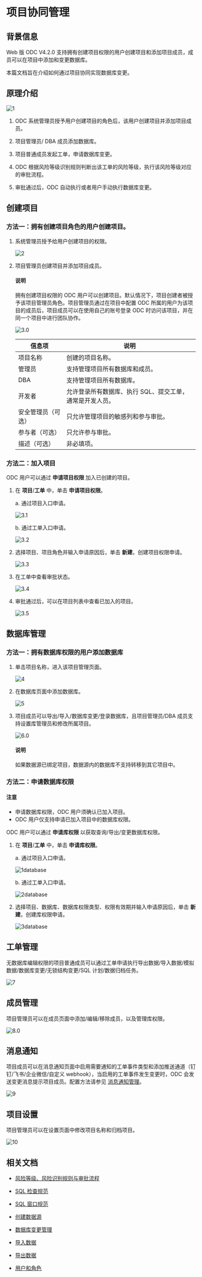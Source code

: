 # 项目协同管理

## 背景信息

Web 版 ODC V4.2.0 支持拥有创建项目权限的用户创建项目和添加项目成员，成员可以在项目中添加和变更数据库。

本篇文档旨在介绍如何通过项目协同实现数据库变更。

## 原理介绍

![1](https://obbusiness-private.oss-cn-shanghai.aliyuncs.com/doc/img/odc/420/1100.database-change-management/1.project-collaborative-management/1.png)

1. ODC 系统管理员授予用户创建项目的角色后，该用户创建项目并添加项目成员。

2. 项目管理员/ DBA 成员添加数据库。

3. 项目普通成员发起工单，申请数据库变更。

4. ODC 根据风险等级识别规则判断出该工单的风险等级，执行该风险等级对应的审批流程。

5. 审批通过后，ODC 自动执行或者用户手动执行数据库变更。

## 创建项目

### 方法一：拥有创建项目角色的用户创建项目。

1. 系统管理员授予给用户创建项目的权限。

   ![2](https://obbusiness-private.oss-cn-shanghai.aliyuncs.com/doc/img/odc/420/1100.database-change-management/1.project-collaborative-management/2.png)

2. 项目管理员创建项目并添加项目成员。

   <main id="notice" type='explain'>
      <h4>说明</h4>
      <p>拥有创建项目权限的 ODC 用户可以创建项目。默认情况下，项目创建者被授予该项目管理员角色。项目管理员通过在项目中配置 ODC 所属的用户为该项目的成员后，项目成员可以在使用自己的账号登录 ODC 时访问该项目，并在同一个项目中进行团队协作。</p>
   </main> 

   ![3.0](https://obbusiness-private.oss-cn-shanghai.aliyuncs.com/doc/img/odc/424/700.database-change-management/200.project-collaborative-management/3.0.png)

   |信息项|说明|
   |-------------|--------------|
   | 项目名称        | 创建的项目名称。 |
   | 管理员        | 支持管理项目所有数据库和成员。  |
   | DBA        | 支持管理项目所有数据库。|
   |  开发者       | 允许登录所有数据库、执行 SQL、提交工单，通常是开发人员。   |
   |安全管理员（可选）|只允许管理项目的敏感列和参与审批。|
   |参与者（可选）|只允许参与审批。|
   |描述（可选）|非必填项。|

### 方法二：加入项目

ODC 用户可以通过 **申请项目权限** 加入已创建的项目。

1. 在 **项目**/**工单** 中，单击 **申请项目权限**。

   a. 通过项目入口申请。

      ![3.1](https://obbusiness-private.oss-cn-shanghai.aliyuncs.com/doc/img/odc/423/700.database-change-management/200.project-collaborative-management/3.1.png)

   b. 通过工单入口申请。

      ![3.2](https://obbusiness-private.oss-cn-shanghai.aliyuncs.com/doc/img/odc/430/700.database-change-management/200.project-collaborative-management/3.2.png)

2. 选择项目、项目角色并输入申请原因后，单击 **新建**，创建项目权限申请。

   ![3.3](https://obbusiness-private.oss-cn-shanghai.aliyuncs.com/doc/img/odc/430/700.database-change-management/200.project-collaborative-management/3.3.png)

3. 在工单中查看审批状态。

   ![3.4](https://obbusiness-private.oss-cn-shanghai.aliyuncs.com/doc/img/odc/423/700.database-change-management/200.project-collaborative-management/3.4.png)

4. 审批通过后，可以在项目列表中查看已加入的项目。

   ![3.5](https://obbusiness-private.oss-cn-shanghai.aliyuncs.com/doc/img/odc/423/700.database-change-management/200.project-collaborative-management/3.5.png)

## 数据库管理

### 方法一：拥有数据库权限的用户添加数据库

1. 单击项目名称，进入该项目管理页面。

   ![4](https://obbusiness-private.oss-cn-shanghai.aliyuncs.com/doc/img/odc/430/700.database-change-management/200.project-collaborative-management/4.png)

2. 在数据库页面中添加数据库。

   ![5](https://obbusiness-private.oss-cn-shanghai.aliyuncs.com/doc/img/odc/430/700.database-change-management/200.project-collaborative-management/5.png)

3. 项目成员可以导出/导入/数据库变更/登录数据库，且项目管理员/DBA 成员支持设置库管理员和修改所属项目。

   ![6.0](https://obbusiness-private.oss-cn-shanghai.aliyuncs.com/doc/img/odc/430/700.database-change-management/200.project-collaborative-management/6.0.png)

   <main id="notice" type='explain'>
     <h4>说明</h4>
     <p>如果数据源已绑定项目，数据源内的数据库不支持转移到其它项目中。</p>
   </main>

### 方法二：申请数据库权限

<main id="notice" type='notice'>
  <h4>注意</h4>
  <ul>
  <li>申请数据库权限，ODC 用户须确认已加入项目。</li>
  <li>ODC 用户仅支持申请已加入项目中的数据库权限。</li>
  </ul>
</main>

ODC 用户可以通过 **申请库权限** 以获取查询/导出/变更数据库权限。

1. 在 **项目**/**工单** 中，单击 **申请库权限**。

   a. 通过项目入口申请。

      ![1database](https://obbusiness-private.oss-cn-shanghai.aliyuncs.com/doc/img/odc/430/700.database-change-management/200.project-collaborative-management/1database.png)

   b. 通过工单入口申请。

      ![2database](https://obbusiness-private.oss-cn-shanghai.aliyuncs.com/doc/img/odc/430/700.database-change-management/200.project-collaborative-management/2database.png)

2. 选择项目、数据库、数据库权限类型、权限有效期并输入申请原因后，单击 **新建**，创建库权限申请。

   ![3database](https://obbusiness-private.oss-cn-shanghai.aliyuncs.com/doc/img/odc/430/700.database-change-management/200.project-collaborative-management/3database.png)

## 工单管理

无数据库编辑权限的项目普通成员可以通过工单申请执行导出数据/导入数据/模拟数据/数据库变更/无锁结构变更/SQL 计划/数据归档任务。

![7](https://obbusiness-private.oss-cn-shanghai.aliyuncs.com/doc/img/odc/430/700.database-change-management/200.project-collaborative-management/7.png)

## 成员管理

项目管理员可以在成员页面中添加/编辑/移除成员，以及管理库权限。

![8.0](https://obbusiness-private.oss-cn-shanghai.aliyuncs.com/doc/img/odc/430/700.database-change-management/200.project-collaborative-management/8.png)

## 消息通知

项目成员可以在消息通知页面中启用需要通知的工单事件类型和添加推送通道（钉钉/飞书/企业微信/自定义 webhook），当启用的工单事件发生变更时，ODC 会发送变更消息提示项目成员。配置方法请参见 [消息通知管理](1000.message-notification.md)。

![9](https://obbusiness-private.oss-cn-shanghai.aliyuncs.com/doc/img/odc/430/700.database-change-management/200.project-collaborative-management/9.png)

## 项目设置

项目管理员可以在设置页面中修改项目名称和归档项目。

![10](https://obbusiness-private.oss-cn-shanghai.aliyuncs.com/doc/img/odc/430/700.database-change-management/200.project-collaborative-management/10.png)

## 相关文档

- [风险等级、风险识别规则与审批流程](../700.database-change-management/300.risk-level-risk-identification-rules-and-approval-process.md)

- [SQL 检查规范](../700.database-change-management/400.sql-check-specification.md)

- [SQL 窗口规范](../700.database-change-management/500.sql-window-specification.md)

- [创建数据源](../400.connection-management/100.create-a-personal-connection.md)

- [数据库变更管理](../700.database-change-management/600.database-change.md)

- [导入数据](../600.import-and-export/100.import-data.md)

- [导出数据](../600.import-and-export/200.export-data.md)

- [用户和角色](100.user-permission-and-management/100.odc-users-and-roles.md)

